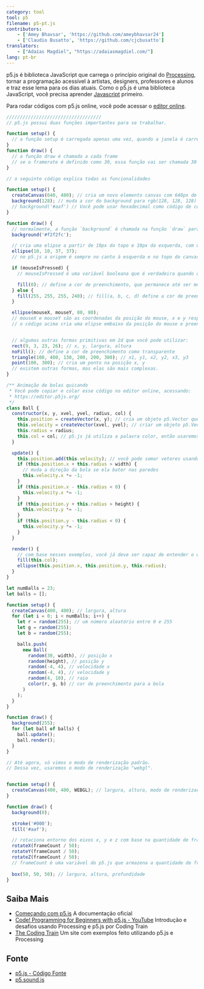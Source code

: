 ```yaml
---
category: tool
tool: p5
filename: p5-pt.js
contributors:
    - ['Amey Bhavsar', 'https://github.com/ameybhavsar24']
    - ['Claudio Busatto', 'https://github.com/cjcbusatto']
translators:
    - ["Adaías Magdiel", "https://adaiasmagdiel.com/"]
lang: pt-br
---
```


p5.js é biblioteca JavaScript que carrega o princípio original do [Processing](https://processing.org), tornar a programação acessível à artistas, designers, professores e alunos e traz esse lema para os dias atuais.
Como o p5.js é uma biblioteca JavaScript, você precisa aprender [Javascript](https://learnxinyminutes.com/docs/pt-br/javascript-pt/) primeiro.

Para rodar códigos com p5.js online, você pode acessar o [editor online](https://editor.p5js.org/).

```js
///////////////////////////////////
// p5.js possui duas funções importantes para se trabalhar.

function setup() {
  // a função setup é carregada apenas uma vez, quando a janela é carregada
}
function draw() {
  // a função draw é chamada a cada frame
  // se o framerate é definido como 30, essa função vai ser chamada 30 vezes por segundo
}

// o seguinte código explica todas as funcionalidades

function setup() {
  createCanvas(640, 480); // cria um novo elemento canvas com 640px de largura e 480px de altura
  background(128); // muda a cor do background para rgb(128, 128, 128)
  // background('#aaf') // Você pode usar hexadecimal como código de cor, também
}

function draw() {
  // normalmente, a função `background` é chamada na função `draw` para limpar a tela
  background('#f2f2fc');

  // cria uma elipse a partir de 10px do topo e 10px da esquerda, com uma largura e altura de 37
  ellipse(10, 10, 37, 37);
  // no p5.js a origem é sempre no canto à esquerda e no topo do canvas

  if (mouseIsPressed) {
    // mouseIsPressed é uma variável booleana que é verdadeira quando o mouse está pressionado e falso quando é liberado

    fill(0); // define a cor de preenchimento, que permanece até ser modificada novamente
  } else {
    fill(255, 255, 255, 240); // fill(a, b, c, d) define a cor de preenchimento para rgba(a, b, c, d)
  }

  ellipse(mouseX, mouseY, 80, 80);
  // mouseX e mouseY são as coordenadas da posição do mouse, x e y respectivamente
  // o código acima cria uma elipse embaixo da posição do mouse e preenche com branco ou preto


  // algumas outras formas primitivas em 2d que você pode utilizar:
  rect(9, 3, 23, 26); // x, y, largura, altura
  noFill(); // define a cor de preenchimento como transparente
  triangle(100, 400, 130, 200, 200, 300); // x1, y1, x2, y2, x3, y3
  point(100, 300); // cria um ponto na posição x, y
  // existem outras formas, mas elas são mais complexas.
}

/** Animação de bolas quicando
 * Você pode copiar e colar esse código no editor online, acessando:
 * https://editor.p5js.org/
 */
class Ball {
  constructor(x, y, xvel, yvel, radius, col) {
    this.position = createVector(x, y); // cria um objeto p5.Vector que armazena os valores de x e y
    this.velocity = createVector(xvel, yvel); // criar um objeto p5.Vector armazenando a velocidade
    this.radius = radius;
    this.col = col; // p5.js já utiliza a palavra color, então usaremos "col" no nosso exemplo
  }

  update() {
    this.position.add(this.velocity); // você pode somar vetores usando a função p5.Vector.add(p5.Vector)
    if (this.position.x + this.radius > width) {
      // muda a direção da bola se ela bater nas paredes
      this.velocity.x *= -1;
    }
    if (this.position.x - this.radius < 0) {
      this.velocity.x *= -1;
    }
    if (this.position.y + this.radius > height) {
      this.velocity.y *= -1;
    }
    if (this.position.y - this.radius < 0) {
      this.velocity.y *= -1;
    }
  }

  render() {
    // com base nesses exemplos, você já deve ser capaz de entender o que essa função está fazendo
    fill(this.col);
    ellipse(this.position.x, this.position.y, this.radius);
  }
}

let numBalls = 23;
let balls = [];

function setup() {
  createCanvas(400, 400); // largura, altura
  for (let i = 0; i < numBalls; i++) {
    let r = random(255); // um número aleatório entre 0 e 255
    let g = random(255);
    let b = random(255);

    balls.push(
      new Ball(
        random(30, width), // posição x
        random(height), // posição y
        random(-4, 4), // velocidade x
        random(-4, 4), // velocidade y
        random(4, 10), // raio
        color(r, g, b) // cor de preenchimento para a bola
      )
    );
  }
}

function draw() {
  background(255);
  for (let ball of balls) {
    ball.update();
    ball.render();
  }
}

// Até agora, só vimos o modo de renderização padrão.
// Dessa vez, usaremos o modo de renderização "webgl".


function setup() {
  createCanvas(400, 400, WEBGL); // largura, altura, modo de renderização
}

function draw() {
  background(0);

  stroke('#000');
  fill('#aaf');

  // rotaciona entorno dos eixos x, y e z com base na quantidade de frames dividido por 50
  rotateX(frameCount / 50);
  rotateY(frameCount / 50);
  rotateZ(frameCount / 50);
  // frameCount é uma variável do p5.js que armazena a quantidade de frames que já ocorreu
 
  box(50, 50, 50); // largura, altura, profundidade
}
```

## Saiba Mais

- [Começando com p5.js](http://p5js.org/get-started/) A documentação oficial
- [Code! Programming for Beginners with p5.js - YouTube](https://www.youtube.com/watch?v=yPWkPOfnGsw&vl=en) Introdução e desafios usando Processing e p5.js por Coding Train
- [The Coding Train](https://codingtra.in/) Um site com exemplos feito utilizando p5.js e Processing

## Fonte

- [p5.js - Código Fonte](https://github.com/processing/p5.js)
- [p5.sound.js](https://github.com/processing/p5.js-sound)
